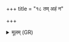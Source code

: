 +++
title = "१८ तम् अहं न"

+++
<details><summary>मूलम् (GR)</summary>

तम् अहं न प्रत्यञ्चं न पराञ्चं  
नाहम् ओदनं न माम् ओदनः ।  
ओदन एवौदनं प्राशीत् सत्यस्य हस्ताभ्याम् ॥
</details>